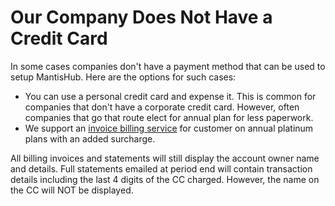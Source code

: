 # Our Company Does Not Have a Credit Card

In some cases companies don't have a payment method that can be used to setup MantisHub.  Here are the options for such cases:

- You can use a personal credit card and expense it. This is common for companies that don't have a corporate credit card. However, often companies that go that route elect for annual plan for less paperwork.
- We support an [invoice billing service](/plans_billing/invoice) for customer on annual platinum plans with an added surcharge.

All billing invoices and statements will still display the account owner name and details. Full statements emailed at period end will contain transaction details including the last 4 digits of the CC charged. However, the name on the CC will NOT be displayed.

